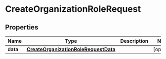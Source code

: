

# CreateOrganizationRoleRequest


## Properties

| Name | Type | Description | Notes |
|------------ | ------------- | ------------- | -------------|
|**data** | [**CreateOrganizationRoleRequestData**](CreateOrganizationRoleRequestData.md) |  |  [optional] |



